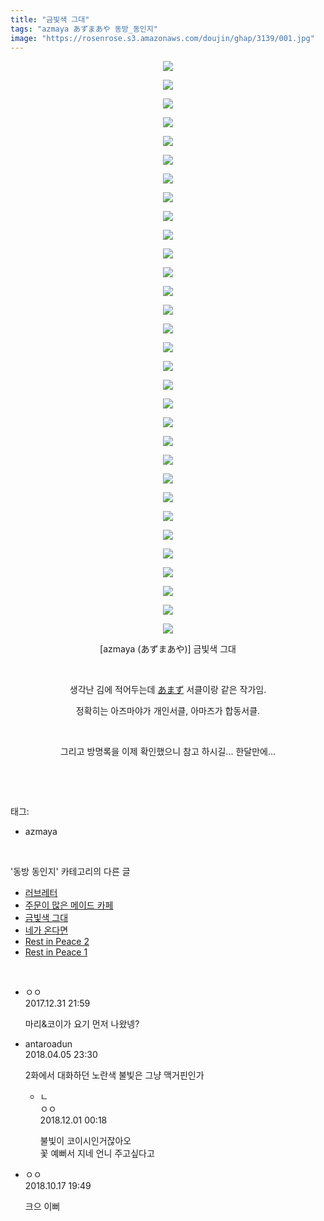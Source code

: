 ```yaml
---
title: "금빛색 그대"
tags: "azmaya あずまあや 동방_동인지"
image: "https://rosenrose.s3.amazonaws.com/doujin/ghap/3139/001.jpg"
---
```

<div class="article">
<p style="text-align: center; clear: none; float: none;"><img src="{{ site.imgserver1 }}/ghap/3139/001.jpg"/></p>
<p style="text-align: center; clear: none; float: none;"><img src="{{ site.imgserver1 }}/ghap/3139/002.jpg"/></p>
<p style="text-align: center; clear: none; float: none;"><img src="{{ site.imgserver1 }}/ghap/3139/003.jpg"/></p>
<p style="text-align: center; clear: none; float: none;"><img src="{{ site.imgserver1 }}/ghap/3139/004.jpg"/></p>
<p style="text-align: center; clear: none; float: none;"><img src="{{ site.imgserver1 }}/ghap/3139/005.jpg"/></p>
<p style="text-align: center; clear: none; float: none;"><img src="{{ site.imgserver1 }}/ghap/3139/006.jpg"/></p>
<p style="text-align: center; clear: none; float: none;"><img src="{{ site.imgserver1 }}/ghap/3139/007.jpg"/></p>
<p style="text-align: center; clear: none; float: none;"><img src="{{ site.imgserver1 }}/ghap/3139/008.jpg"/></p>
<p style="text-align: center; clear: none; float: none;"><img src="{{ site.imgserver1 }}/ghap/3139/009.jpg"/></p>
<p style="text-align: center; clear: none; float: none;"><img src="{{ site.imgserver1 }}/ghap/3139/010.jpg"/></p>
<p style="text-align: center; clear: none; float: none;"><img src="{{ site.imgserver1 }}/ghap/3139/011.jpg"/></p>
<p style="text-align: center; clear: none; float: none;"><img src="{{ site.imgserver1 }}/ghap/3139/012.jpg"/></p>
<p style="text-align: center; clear: none; float: none;"><img src="{{ site.imgserver1 }}/ghap/3139/013.jpg"/></p>
<p style="text-align: center; clear: none; float: none;"><img src="{{ site.imgserver1 }}/ghap/3139/014.jpg"/></p>
<p style="text-align: center; clear: none; float: none;"><img src="{{ site.imgserver1 }}/ghap/3139/015.jpg"/></p>
<p style="text-align: center; clear: none; float: none;"><img src="{{ site.imgserver1 }}/ghap/3139/016.jpg"/></p>
<p style="text-align: center; clear: none; float: none;"><img src="{{ site.imgserver1 }}/ghap/3139/017.jpg"/></p>
<p style="text-align: center; clear: none; float: none;"><img src="{{ site.imgserver1 }}/ghap/3139/018.jpg"/></p>
<p style="text-align: center; clear: none; float: none;"><img src="{{ site.imgserver1 }}/ghap/3139/019.jpg"/></p>
<p style="text-align: center; clear: none; float: none;"><img src="{{ site.imgserver1 }}/ghap/3139/020.jpg"/></p>
<p style="text-align: center; clear: none; float: none;"><img src="{{ site.imgserver1 }}/ghap/3139/021.jpg"/></p>
<p style="text-align: center; clear: none; float: none;"><img src="{{ site.imgserver1 }}/ghap/3139/022.jpg"/></p>
<p style="text-align: center; clear: none; float: none;"><img src="{{ site.imgserver1 }}/ghap/3139/023.jpg"/></p>
<p style="text-align: center; clear: none; float: none;"><img src="{{ site.imgserver1 }}/ghap/3139/024.jpg"/></p>
<p style="text-align: center; clear: none; float: none;"><img src="{{ site.imgserver1 }}/ghap/3139/025.jpg"/></p>
<p style="text-align: center; clear: none; float: none;"><img src="{{ site.imgserver1 }}/ghap/3139/026.jpg"/></p>
<p style="text-align: center; clear: none; float: none;"><img src="{{ site.imgserver1 }}/ghap/3139/027.jpg"/></p>
<p style="text-align: center; clear: none; float: none;"><img src="{{ site.imgserver1 }}/ghap/3139/028.jpg"/></p>
<p style="text-align: center; clear: none; float: none;"><img src="{{ site.imgserver1 }}/ghap/3139/029.jpg"/></p>
<p style="text-align: center; clear: none; float: none;"><img src="{{ site.imgserver1 }}/ghap/3139/030.jpg"/></p>
<p style="text-align: center; clear: none; float: none;"><img src="{{ site.imgserver1 }}/ghap/3139/031.jpg"/></p>
<p style="text-align: center; clear: none; float: none;">[azmaya (あずまあや)] 금빛색 그대</p>
<p style="text-align: center; clear: none; float: none;"><br/></p>
<p style="text-align: center; clear: none; float: none;">생각난 김에 적어두는데 <a class="tx-link" href="http://ghaptouhou.tistory.com/tag/%E3%81%82%E3%81%BE%E3%81%9A" target="_blank">あまず</a> 서클이랑 같은 작가임.</p>
<p style="text-align: center; clear: none; float: none;">정확히는 아즈마야가 개인서클, 아마즈가 합동서클.</p>
<p style="text-align: center; clear: none; float: none;"><br/></p>
<p style="text-align: center; clear: none; float: none;">그리고 방명록을 이제 확인했으니 참고 하시길... 한달만에...</p>
<p><br/></p>
</div><br/>
<div class="tagTrail">
<p>태그: </p>
<ul>
<li>azmaya</li>
</ul>
</div><br/>
<div class="another">
<p>'동방 동인지' 카테고리의 다른 글</p>
<ul>
<li><a href="/ghap_3142">러브레터</a></li>
<li><a href="/ghap_3140">주문이 많은 메이드 카페</a></li>
<li><a href="/ghap_3139">금빛색 그대</a></li>
<li><a href="/ghap_3138">네가 온다면</a></li>
<li><a href="/ghap_3137">Rest in Peace 2</a></li>
<li><a href="/ghap_3136">Rest in Peace 1</a></li>
</ul>
</div><br/>
<div class="cb_module cb_fluid">
<div class="cb_wrt cb_profile">
<div class="comment">
<ul>
<li class="cb_thumb_off" id="comment15163878">
<div class="cb_comment_area">
<div class="cb_info_area">
<div class="cb_section">
<span class="cb_nick_name">ㅇㅇ</span>
</div>
<div class="cb_section">
<span class="cb_date">2017.12.31 21:59 </span>
</div>
</div>
<div class="cb_dsc_comment">
<p class="cb_dsc">
											마리&amp;코이가 요기 먼저 나왔넹?
										</p>
</div>
</div></li>
<li class="cb_thumb_off" id="comment15234101">
<div class="cb_comment_area">
<div class="cb_info_area">
<div class="cb_section">
<span class="cb_nick_name">antaroadun</span>
</div>
<div class="cb_section">
<span class="cb_date">2018.04.05 23:30 </span>
</div>
</div>
<div class="cb_dsc_comment">
<p class="cb_dsc">
											2화에서 대화하던 노란색 불빛은 그냥 맥거핀인가
										</p>
</div>
<ul>
<li class="cb_thumb_off" id="comment15380763">
<span class="cb_bu_subnode">ㄴ</span>
<div class="cb_comment_area">
<div class="cb_info_area">
<div class="cb_section">
<span class="cb_nick_name">ㅇㅇ</span>
</div>
<div class="cb_section">
<span class="cb_date">2018.12.01 00:18 </span>
</div>
</div>
<div class="cb_dsc_comment">
<p class="cb_dsc">
																불빛이 코이시인거잖아오<br/>
꽃 예뻐서 지네 언니 주고싶다고
															</p>
</div>
</div>
</li>
</ul>
</div></li>
<li class="cb_thumb_off" id="comment15357285">
<div class="cb_comment_area">
<div class="cb_info_area">
<div class="cb_section">
<span class="cb_nick_name">ㅇㅇ</span>
</div>
<div class="cb_section">
<span class="cb_date">2018.10.17 19:49 </span>
</div>
</div>
<div class="cb_dsc_comment">
<p class="cb_dsc">
											크으 이뻐
										</p>
</div>
</div></li>
</ul>
</div>
</div><!-- commentList close -->
</div><br/>
